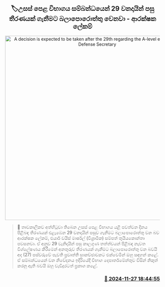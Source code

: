 <p align='center'><b><h2 align='center' title='A decision is expected to be taken after the 29th regarding the A-level examination - Defense Secretary'>🏷උසස් පෙළ විභාගය සම්බන්ධයෙන් 29 වනදායින් පසු තීරණයක් ගැනීමට බලාපොරොත්තු වෙනවා - ආරක්ෂක ලේකම්</h2></b></p>
<p align='center'><img src='https://helakuru.sgp1.cdn.digitaloceanspaces.com/esana/images/lib/al-exam-students[1].jpg' width='600' alt='A decision is expected to be taken after the 29th regarding the A-level examination - Defense Secretary'></p>

>📝 තාවකාලිකව අත්හිටුවා තිබෙන උසස් පෙළ විභාගය යළි පවත්වන දිනය පිළිබඳ තීරණයක් එළැඹෙන 29 වනදායින් පසුව ගැනීමට බලාපොරොත්තු වන බව ආරක්ෂක ලේකම්, එයාර් වයිස් මාර්ෂල් (විශ්‍රාමික) සම්පත් තුයියකොන්තා පවසනවා.
ඒ අනුව 29 වැනිදායින් පසු කාලගුණ තත්ත්වයන් පිළිබඳ නැවත විශ්ලේෂණය කිරීමෙන් අනතුරුව තීරණයක් ගැනීමට බලාපොරොත්තු වන බවයි අද (27) පස්වරුවේ පැවති ප්‍රවෘත්ති සාකච්ඡාවකට එක්වෙමින් ඔහු සඳහන් කළේ.
ඒ සම්බන්ධයෙන් වන නිවේදනය ඉදිරියේදී විභාග දෙපාර්තමේන්තුව විසින් නිකුත් කරනු ඇති බවයි ඔහු වැඩිදුරටත් ප්‍රකාශ කළේ. 


<h3 align='right'><a href='https://www.helakuru.lk/esana/p/105526/'>📅 2024-11-27 18:44:55</a></h3>
